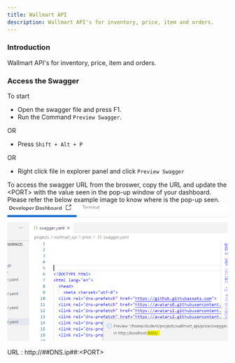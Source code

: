 ```yaml
---
title: Wallmart API
description: Wallmart API's for inventory, price, item and orders.
---
```


### Introduction

Wallmart API's for inventory, price, item and orders.

### Access the Swagger
To start

- Open the swagger file and press F1.
- Run the Command `Preview Swagger`.

OR

- Press `Shift + Alt + P`

OR

- Right click file in explorer panel and click `Preview Swagger`

To access the swagger URL from the broswer, copy the URL and update the ​<​PORT​>​ with the value seen in the pop-up window of your dashboard. Please refer the below example image to know where is the pop-up seen.
![swaggerPort](_images/swagger_port.PNG)

URL :  http://##DNS.ip##:​<​PORT​>​
